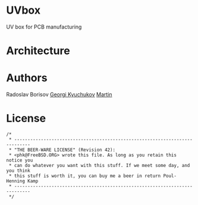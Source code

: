 UVbox
=====

UV box for PCB manufacturing

Architecture
============



Authors
=======

Radoslav Borisov
[Georgi Kyuchukov](mailto:gkyuchukov86@gmail.com)
[Martin](mailto:martin@libtec.org)

License
=======

```
/*
 * ----------------------------------------------------------------------------
 * "THE BEER-WARE LICENSE" (Revision 42):
 * <phk@FreeBSD.ORG> wrote this file. As long as you retain this notice you
 * can do whatever you want with this stuff. If we meet some day, and you think
 * this stuff is worth it, you can buy me a beer in return Poul-Henning Kamp
 * ----------------------------------------------------------------------------
 */
```
